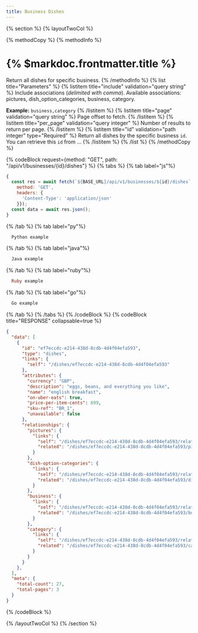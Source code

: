 ```yaml
---
title: Business Dishes
---
```

{% section %}
{% layoutTwoCol %}

{% methodCopy %}
{% methodInfo %}
  # {% $markdoc.frontmatter.title %}
  Return all dishes for specific business.
{% /methodInfo %}
{% list title="Parameters" %}
  {% listitem title="include" validation="query string" %}
  Include associations (*delimited with comma*). Available associations: pictures, dish_option_categories, business, category.

  **Example:** `business,category`
  {% /listitem %}
  {% listitem title="page" validation="query string" %}
  Page offset to fetch.
  {% /listitem %}
  {% listitem title="per_page" validation="query integer" %}
  Number of results to return per page.
  {% /listitem %}
  {% listitem title="id" validation="path integer" type="Required" %}
  Return all dishes by the specific business `id`. You can retrieve this `id` from ...
  {% /listitem %}
{% /list %}
{% /methodCopy %}

{% codeBlock request={method: "GET", path: "/api/v1/businesses/{id}/dishes"} %}
{% tabs %}
  {% tab label="js"%}
  ```js
  {
    const res = await fetch(`${BASE_URL}/api/v1/businesses/${id}/dishes`, {
      method: 'GET',
      headers: {
        'Content-Type': 'application/json'
      }});
    const data = await res.json();
  }
  ```
  {% /tab %}
  {% tab label="py"%}
  ```py
    Python example
  ```
  {% /tab %}
  {% tab label="java"%}
  ```java
    Java example
  ```
  {% /tab %}
  {% tab label="ruby"%}
  ```ruby
    Ruby example
  ```
  {% /tab %}
  {% tab label="go"%}
  ```go
    Go example
  ```
  {% /tab %}
{% /tabs %}
{% /codeBlock %}
{% codeBlock title="RESPONSE" collapsable=true %}
  ```json
  {
    "data": [
      {
        "id": "ef7eccdc-e214-438d-8cdb-4d4f04efa593",
        "type": "dishes",
        "links": {
          "self": "/dishes/ef7eccdc-e214-438d-8cdb-4d4f04efa593"
        },
        "attributes": {
          "currency": "GBP",
          "description": "eggs, beans, and everything you like",
          "name": "english breakfast",
          "on-uber-eats": true,
          "price-per-item-cents": 699,
          "sku-ref": "BR_1",
          "unavailable": false
        },
        "relationships": {
          "pictures": {
            "links": {
              "self": "/dishes/ef7eccdc-e214-438d-8cdb-4d4f04efa593/relationships/pictures",
              "related": "/dishes/ef7eccdc-e214-438d-8cdb-4d4f04efa593/pictures"
            }
          },
          "dish-option-categories": {
            "links": {
              "self": "/dishes/ef7eccdc-e214-438d-8cdb-4d4f04efa593/relationships/dish-option-categories",
              "related": "/dishes/ef7eccdc-e214-438d-8cdb-4d4f04efa593/dish-option-categories"
            }
          },
          "business": {
            "links": {
              "self": "/dishes/ef7eccdc-e214-438d-8cdb-4d4f04efa593/relationships/business",
              "related": "/dishes/ef7eccdc-e214-438d-8cdb-4d4f04efa593/business"
            }
          },
          "category": {
            "links": {
              "self": "/dishes/ef7eccdc-e214-438d-8cdb-4d4f04efa593/relationships/category",
              "related": "/dishes/ef7eccdc-e214-438d-8cdb-4d4f04efa593/category"
            }
          }
        }
      },
    ],
    "meta": {
      "total-count": 27,
      "total-pages": 3
    }
  }
  ```
{% /codeBlock %}

{% /layoutTwoCol %}
{% /section %}
